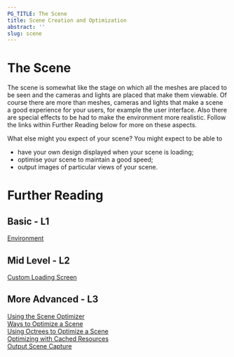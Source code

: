 ```yaml
---
PG_TITLE: The Scene
title: Scene Creation and Optimization
abstract: ''
slug: scene
---
```


# The Scene

The scene is somewhat like the stage on which all the meshes are placed to be seen and the cameras and lights are placed that make them viewable. Of course there are more than meshes, cameras and lights that make a scene a good experience for your users, for example the user interface. Also there are special effects to be had to make the environment more realistic. Follow the links within Further Reading below for more on these aspects. 

What else might you expect of your scene? You might expect to be able to

* have your own design displayed when your scene is loading;
* optimise your scene to maintain a good speed;
* output images of particular views of your scene.


# Further Reading

## Basic - L1

[Environment](/features/Environment)

## Mid Level - L2

[Custom Loading Screen](/How_To/Creating_a_custom_loading_screen)

## More Advanced - L3

[Using the Scene Optimizer](/How_To/How_to_use_SceneOptimizer)  
[Ways to Optimize a Scene](/How_To/Optimizing_your_scene)  
[Using Octrees to Optimize a Scene](/How_To/Optimizing_Your_Scene_with_Octrees)  
[Optimizing with Cached Resources](/How_To/Caching_Resources_in_IndexedDB)  
[Output Scene Capture](/How_To/Render_Scene_on_a_PNG)

